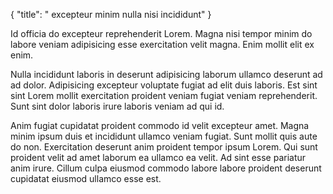 {
  "title": " excepteur minim nulla nisi incididunt"
}

Id officia do excepteur reprehenderit Lorem. Magna nisi tempor minim do labore veniam adipisicing esse exercitation velit magna. Enim mollit elit ex enim.

Nulla incididunt laboris in deserunt adipisicing laborum ullamco deserunt ad ad dolor. Adipisicing excepteur voluptate fugiat ad elit duis laboris. Est sint sint Lorem mollit exercitation proident veniam fugiat veniam reprehenderit. Sunt sint dolor laboris irure laboris veniam ad qui id.

Anim fugiat cupidatat proident commodo id velit excepteur amet. Magna minim ipsum duis et incididunt ullamco veniam fugiat. Sunt mollit quis aute do non. Exercitation deserunt anim proident tempor ipsum Lorem. Qui sunt proident velit ad amet laborum ea ullamco ea velit. Ad sint esse pariatur anim irure. Cillum culpa eiusmod commodo labore labore proident deserunt cupidatat eiusmod ullamco esse est.